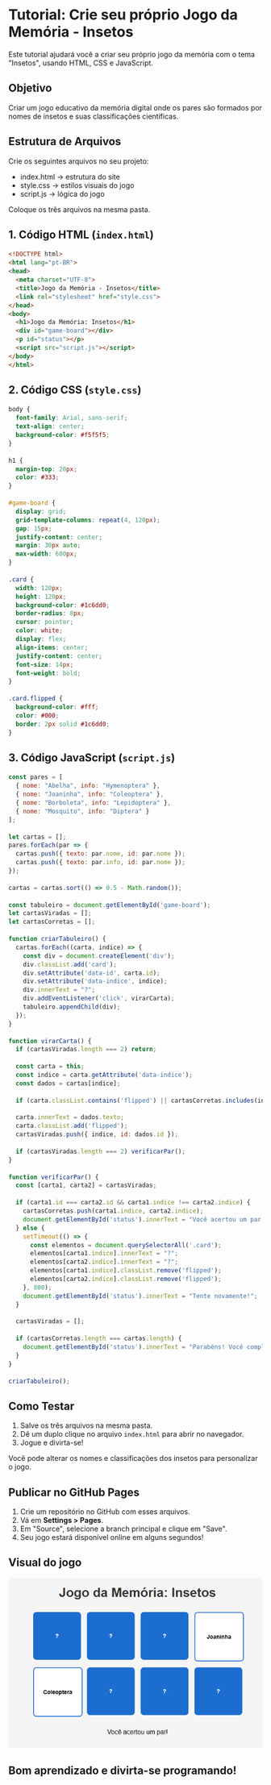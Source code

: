 
# Tutorial: Crie seu próprio Jogo da Memória - Insetos

Este tutorial ajudará você a criar seu próprio jogo da memória com o tema "Insetos", usando HTML, CSS e JavaScript.

## Objetivo
Criar um jogo educativo da memória digital onde os pares são formados por nomes de insetos e suas classificações científicas.

## Estrutura de Arquivos

Crie os seguintes arquivos no seu projeto:

- index.html → estrutura do site
- style.css → estilos visuais do jogo
- script.js → lógica do jogo

Coloque os três arquivos na mesma pasta.

## 1. Código HTML (`index.html`)

```html
<!DOCTYPE html>
<html lang="pt-BR">
<head>
  <meta charset="UTF-8">
  <title>Jogo da Memória - Insetos</title>
  <link rel="stylesheet" href="style.css">
</head>
<body>
  <h1>Jogo da Memória: Insetos</h1>
  <div id="game-board"></div>
  <p id="status"></p>
  <script src="script.js"></script>
</body>
</html>
```

## 2. Código CSS (`style.css`)

```css
body {
  font-family: Arial, sans-serif;
  text-align: center;
  background-color: #f5f5f5;
}

h1 {
  margin-top: 20px;
  color: #333;
}

#game-board {
  display: grid;
  grid-template-columns: repeat(4, 120px);
  gap: 15px;
  justify-content: center;
  margin: 30px auto;
  max-width: 600px;
}

.card {
  width: 120px;
  height: 120px;
  background-color: #1c6dd0;
  border-radius: 8px;
  cursor: pointer;
  color: white;
  display: flex;
  align-items: center;
  justify-content: center;
  font-size: 14px;
  font-weight: bold;
}

.card.flipped {
  background-color: #fff;
  color: #000;
  border: 2px solid #1c6dd0;
}
```

## 3. Código JavaScript (`script.js`)

```javascript
const pares = [
  { nome: "Abelha", info: "Hymenoptera" },
  { nome: "Joaninha", info: "Coleoptera" },
  { nome: "Borboleta", info: "Lepidoptera" },
  { nome: "Mosquito", info: "Diptera" }
];

let cartas = [];
pares.forEach(par => {
  cartas.push({ texto: par.nome, id: par.nome });
  cartas.push({ texto: par.info, id: par.nome });
});

cartas = cartas.sort(() => 0.5 - Math.random());

const tabuleiro = document.getElementById('game-board');
let cartasViradas = [];
let cartasCorretas = [];

function criarTabuleiro() {
  cartas.forEach((carta, indice) => {
    const div = document.createElement('div');
    div.classList.add('card');
    div.setAttribute('data-id', carta.id);
    div.setAttribute('data-indice', indice);
    div.innerText = "?";
    div.addEventListener('click', virarCarta);
    tabuleiro.appendChild(div);
  });
}

function virarCarta() {
  if (cartasViradas.length === 2) return;

  const carta = this;
  const indice = carta.getAttribute('data-indice');
  const dados = cartas[indice];

  if (carta.classList.contains('flipped') || cartasCorretas.includes(indice)) return;

  carta.innerText = dados.texto;
  carta.classList.add('flipped');
  cartasViradas.push({ indice, id: dados.id });

  if (cartasViradas.length === 2) verificarPar();
}

function verificarPar() {
  const [carta1, carta2] = cartasViradas;

  if (carta1.id === carta2.id && carta1.indice !== carta2.indice) {
    cartasCorretas.push(carta1.indice, carta2.indice);
    document.getElementById('status').innerText = "Você acertou um par!";
  } else {
    setTimeout(() => {
      const elementos = document.querySelectorAll('.card');
      elementos[carta1.indice].innerText = "?";
      elementos[carta2.indice].innerText = "?";
      elementos[carta1.indice].classList.remove('flipped');
      elementos[carta2.indice].classList.remove('flipped');
    }, 800);
    document.getElementById('status').innerText = "Tente novamente!";
  }

  cartasViradas = [];

  if (cartasCorretas.length === cartas.length) {
    document.getElementById('status').innerText = "Parabéns! Você completou o jogo!";
  }
}

criarTabuleiro();
```

## Como Testar

1. Salve os três arquivos na mesma pasta.
2. Dê um duplo clique no arquivo `index.html` para abrir no navegador.
3. Jogue e divirta-se!

Você pode alterar os nomes e classificações dos insetos para personalizar o jogo.

## Publicar no GitHub Pages

1. Crie um repositório no GitHub com esses arquivos.
2. Vá em **Settings > Pages**.
3. Em "Source", selecione a branch principal e clique em "Save".
4. Seu jogo estará disponível online em alguns segundos!

## Visual do jogo

![Visual do jogo](imagens/jogo-exemplo.png)

## Bom aprendizado e divirta-se programando!
